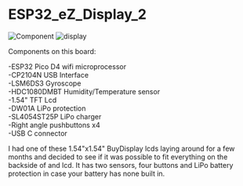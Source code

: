 
# ESP32_eZ_Display_2

![Component](https://user-images.githubusercontent.com/4991664/129900316-d339da0b-5699-47b9-baea-ba24c7e80170.jpg)
![display](https://user-images.githubusercontent.com/4991664/129901271-350816ad-a0c8-49ad-b5f5-dfb4c1382b52.jpg)


Components on this board:  

-ESP32 Pico D4 wifi microprocessor  
-CP2104N USB Interface  
-LSM6DS3 Gyroscope  
-HDC1080DMBT Humidity/Temperature sensor  
-1.54" TFT Lcd  
-DW01A LiPo protection  
-SL4054ST25P LiPo charger  
-Right angle pushbuttons x4  
-USB C connector 

I had one of these 1.54"x1.54" BuyDisplay lcds laying around for a few months and decided to see if it was possible to fit everything on the backside of and lcd. It has two sensors, four buttons and LiPo battery protection in case your battery has none built in.



